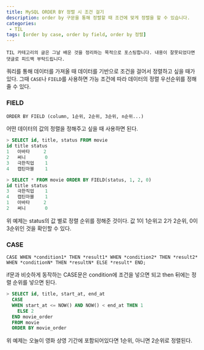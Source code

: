 ```yaml
---
title: MySQL ORDER BY 정렬 시 조건 걸기
description: order by 구문을 통해 정렬할 때 조건에 맞게 정렬을 할 수 있습니다.
categories:
 - TIL
tags: [order by case, order by field, order by 정렬]
---
```


`TIL 카테고리의 글은 그날 배운 것을 정리하는 목적으로 포스팅합니다. 내용이 잘못되었다면 댓글로 피드백 부탁드립니다.`

쿼리를 통해 데이터를 가져올 때 데이터를 기반으로 조건을 걸어서 정렬하고 싶을 때가 있다. 그때 `CASE`나 `FIELD`를 사용하면 가능 조건에 따라 데이터의 정렬 우선순위를 정해줄 수 있다.

### FIELD

`ORDER BY FIELD (column, 1순위, 2순위, 3순위, n순위...)`

어떤 데이터의 값의 정렬을 정해주고 싶을 때 사용하면 된다. 

```SQL
> SELECT id, title, status FROM movie
id title status 
1	아바타 	2 
2	써니 		 0
3	극한직업	1
4	캡틴마블 	1

> SELECT * FROM movie ORDER BY FIELD(status, 1, 2, 0) 
id title status
3	극한직업	1
4	캡틴마블 	1
1	아바타 	2 
2	써니 		 0
```

위 예제는 status의 값 별로 정렬 순위를 정해준 것이다. 값 1이 1순위고 2가 2순위, 0이 3순위인 것을 확인할 수 있다. 

 ### CASE

`CASE
    WHEN *condition1* THEN *result1*
    WHEN *condition2* THEN *result2*
    WHEN *conditionN* THEN *resultN*
    ELSE *result*
END;`

if문과 비슷하게 동작하는 CASE문은 condition에 조건을 넣으면 되고 then 뒤에는 정렬 순위를 넣으면 된다.

```SQL
> SELECT id, title, start_at, end_at
  CASE
  WHEN start_at <= NOW() AND NOW() < end_at THEN 1
    ELSE 2
  END movie_order
  FROM movie
  ORDER BY movie_order
```

위 예제는 오늘이 영화 상영 기간에 포함되어있다면 1순위, 아니면 2순위로 정렬된다.